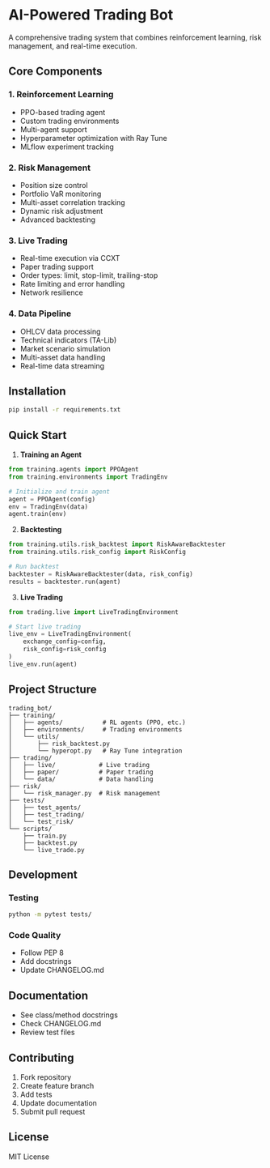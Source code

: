 # AI-Powered Trading Bot

A comprehensive trading system that combines reinforcement learning, risk management, and real-time execution.

## Core Components

### 1. Reinforcement Learning
- PPO-based trading agent
- Custom trading environments
- Multi-agent support
- Hyperparameter optimization with Ray Tune
- MLflow experiment tracking

### 2. Risk Management
- Position size control
- Portfolio VaR monitoring
- Multi-asset correlation tracking
- Dynamic risk adjustment
- Advanced backtesting

### 3. Live Trading
- Real-time execution via CCXT
- Paper trading support
- Order types: limit, stop-limit, trailing-stop
- Rate limiting and error handling
- Network resilience

### 4. Data Pipeline
- OHLCV data processing
- Technical indicators (TA-Lib)
- Market scenario simulation
- Multi-asset data handling
- Real-time data streaming

## Installation

```bash
pip install -r requirements.txt
```

## Quick Start

1. **Training an Agent**
```python
from training.agents import PPOAgent
from training.environments import TradingEnv

# Initialize and train agent
agent = PPOAgent(config)
env = TradingEnv(data)
agent.train(env)
```

2. **Backtesting**
```python
from training.utils.risk_backtest import RiskAwareBacktester
from training.utils.risk_config import RiskConfig

# Run backtest
backtester = RiskAwareBacktester(data, risk_config)
results = backtester.run(agent)
```

3. **Live Trading**
```python
from trading.live import LiveTradingEnvironment

# Start live trading
live_env = LiveTradingEnvironment(
    exchange_config=config,
    risk_config=risk_config
)
live_env.run(agent)
```

## Project Structure

```
trading_bot/
├── training/
│   ├── agents/           # RL agents (PPO, etc.)
│   ├── environments/     # Trading environments
│   └── utils/           
│       ├── risk_backtest.py
│       └── hyperopt.py   # Ray Tune integration
├── trading/
│   ├── live/            # Live trading
│   ├── paper/           # Paper trading
│   └── data/            # Data handling
├── risk/
│   └── risk_manager.py  # Risk management
├── tests/
│   ├── test_agents/
│   ├── test_trading/
│   └── test_risk/
└── scripts/
    ├── train.py
    ├── backtest.py
    └── live_trade.py
```

## Development

### Testing
```bash
python -m pytest tests/
```

### Code Quality
- Follow PEP 8
- Add docstrings
- Update CHANGELOG.md

## Documentation

- See class/method docstrings
- Check CHANGELOG.md
- Review test files

## Contributing

1. Fork repository
2. Create feature branch
3. Add tests
4. Update documentation
5. Submit pull request

## License

MIT License